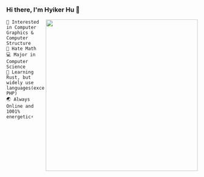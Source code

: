 ### Hi there, I'm Hyiker Hu 👋


<img align="right" src="https://github-readme-stats.vercel.app/api/top-langs/?username=Hyiker&layout=compact" width='400"' />

```
🚀 Interested in Computer Graphics & Computer Structure
🖤 Hate Math
💻 Major in Computer Science
🦀 Learning Rust, but widely use languages(except PHP)
🌏 Always Online and 1001% energetic⚡
```
